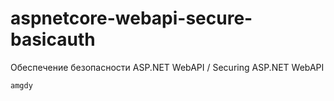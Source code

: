 # aspnetcore-webapi-secure-basicauth

Обеспечение безопасности ASP.NET WebAPI / Securing ASP.NET WebAPI

`amgdy`
